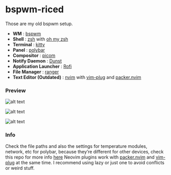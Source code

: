 # bspwm-riced

Those are my old bspwm setup.

* **WM**                           : [bspwm](https://github.com/baskerville/bspwm)
* **Shell**                        : [zsh](https://wiki.archlinux.org/index.php/zsh) with [oh my zsh](https://github.com/ohmyzsh/ohmyzsh)
* **Terminal**                     : [kitty](https://github.com/kovidgoyal/kitty)
* **Panel**                        : [polybar](https://github.com/polybar/polybar)
* **Compositor**                   : [picom](https://github.com/chjj/compton)
* **Notify Daemon**                : [Dunst](https://wiki.archlinux.org/index.php/Dunst)
* **Application Launcher**         : [Rofi](https://github.com/davatorium/rofi)
* **File Manager**                 : [ranger](https://github.com/ranger/ranger)
* **Text Editor (Outdated)**       : [nvim](https://github.com/neovim/neovim) with [vim-plug](https://github.com/junegunn/vim-plug) and [packer.nvim](https://github.com/wbthomason/packer.nvim)

### Preview

![alt text](https://github.com/n1els3n/bspwm-dotfiles/blob/main/preview/1.png)

![alt text](https://github.com/n1els3n/bspwm-dotfiles/blob/main/preview/2.png)

![alt text](https://github.com/n1els3n/bspwm-dotfiles/blob/main/preview/3.png)

### Info
Check the file paths and also the settings for temperature modules, network, etc for polybar, because they’re different for other devices, check this repo for more info [here](https://github.com/adi1090x/polybar-themes) Neovim plugins work with [packer.nvim](https://github.com/wbthomason/packer.nvim) and [vim-plug](https://github.com/junegunn/vim-plug) at the same time. I recommend using lazy or just one to avoid conflicts or weird stuff.
